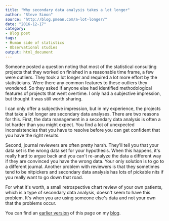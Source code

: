 ```yaml
---
title: "Why secondary data analysis takes a lot longer"
author: "Steve Simon"
source: "http://blog.pmean.com/a-lot-longer/"
date: "2016-12-17"
category: 
- Blog post
tags:
- Human side of statistics
- Observational studies
output: html_document
---
```


Someone posted a question noting that most of the statistical consulting projects that they worked on finished in a reasonable time frame, a few were outliers. They took a lot longer and required a lot more effort by the statisticians. Were there any common features to these outliers they wondered. So they asked if anyone else had identified methodological features of projects that went overtime. I only had a subjective impression, but thought it was still worth sharing.

<!---More--->

I can only offer a subjective impression, but in my experience, the projects that take a lot longer are secondary data analyses. There are two reasons for this. First, the data management in a secondary data analysis is often a lot harder than you might expect. You find a lot of unexpected inconsistencies that you have to resolve before you can get confident that you have the right results.

Second, journal reviewers are often pretty harsh. They'll tell you that your data set is the wrong data set for your hypothesis. When this happens, it's really hard to argue back and you can't re-analyze the data a different way if they are convinced you have the wrong data. Your only solution is to go to a different journal. Another problem with reviewers is that they sometimes tend to be nitpickers and secondary data analysis has lots of pickable nits if you really want to go down that road.

For what it's worth, a small retrospective chart review of your own patients, which is a type of secondary data analysis, doesn't seem to have this problem. It's when you are using someone else's data and not your own that the problems occur.

You can find an [earlier version][sim1] of this page on my [blog][sim2].

[sim1]: http://blog.pmean.com/a-lot-longer/
[sim2]: http://blog.pmean.com